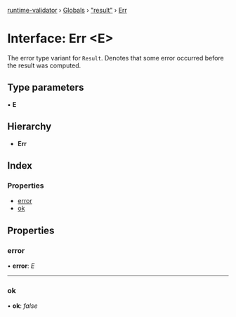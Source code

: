 [runtime-validator](../README.md) › [Globals](../globals.md) › ["result"](../modules/_result_.md) › [Err](_result_.err.md)

# Interface: Err <**E**>

The error type variant for `Result`. Denotes that some error occurred before
the result was computed.

## Type parameters

▪ **E**

## Hierarchy

* **Err**

## Index

### Properties

* [error](_result_.err.md#error)
* [ok](_result_.err.md#ok)

## Properties

###  error

• **error**: *E*

___

###  ok

• **ok**: *false*
